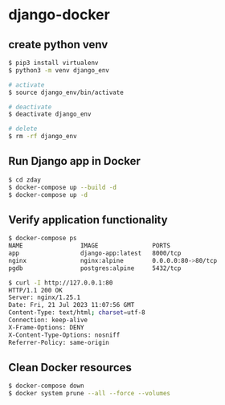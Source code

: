 # django-docker

## create python venv

```bash
$ pip3 install virtualenv
$ python3 -m venv django_env

# activate
$ source django_env/bin/activate

# deactivate
$ deactivate django_env

# delete
$ rm -rf django_env
```

## Run Django app in Docker
```bash
$ cd zday
$ docker-compose up --build -d
$ docker-compose up -d
```
## Verify application functionality
```bash
$ docker-compose ps 
NAME                IMAGE               PORTS
app                 django-app:latest   8000/tcp
nginx               nginx:alpine        0.0.0.0:80->80/tcp
pgdb                postgres:alpine     5432/tcp

$ curl -I http://127.0.0.1:80                                                                                           
HTTP/1.1 200 OK
Server: nginx/1.25.1
Date: Fri, 21 Jul 2023 11:07:56 GMT
Content-Type: text/html; charset=utf-8
Connection: keep-alive
X-Frame-Options: DENY
X-Content-Type-Options: nosniff
Referrer-Policy: same-origin

```

## Clean Docker resources
```bash
$ docker-compose down
$ docker system prune --all --force --volumes
```

